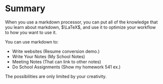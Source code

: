 # Summary

When you use a markdown processor, you can put all of the knowledge that you learn about markdown, $\LaTeX$, and use it to optimize your workflow to how you want to use it.

You can use markdown to:
- Write websites (Resume conversion demo.)
- Write Your Notes (My School Notes)
- Meeting Notes (That can link to other notes)
- Do School Assignments (Show my homework 541 ex.)

The possibilities are only limited by your creativity.
